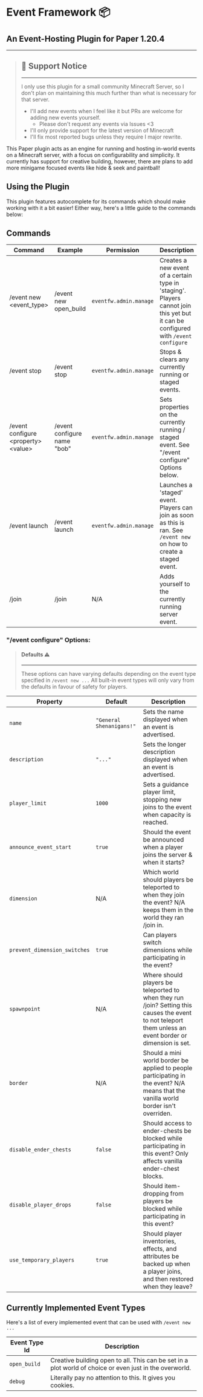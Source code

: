 # Event Framework 📦
## An Event-Hosting Plugin for Paper 1.20.4

--- 

> ## 🔧 Support Notice
> 
> ---
> I only use this plugin for a small community Minecraft Server, so I don't plan on maintaining this much further than
> what is necessary for that server. 
> 
> - I'll add new events when I feel like it but PRs are welcome for adding new events yourself. 
>   - Please don't request any events via Issues <3
> - I'll only provide support for the latest version of Minecraft
> - I'll fix most reported bugs unless they require I major rewrite.


This Paper plugin acts as an engine for running and hosting in-world events on a Minecraft server, with a focus on
configurability and simplicity. It currently has support for creative building, however, there are plans to add more
minigame focused events like hide & seek and paintball!


## Using the Plugin

This plugin features autocomplete for its commands which should make working with it a bit easier! Either way, here's a
little guide to the commands below:

## Commands

| Command                                 | Example                     | Permission             | Description                                                                                                                       | 
|-----------------------------------------|-----------------------------|------------------------|-----------------------------------------------------------------------------------------------------------------------------------|
| /event new \<event_type\>               | /event new open_build       | `eventfw.admin.manage` | Creates a new event of a certain type in 'staging'. Players cannot join this yet but it can be configured with `/event configure` |
| /event stop                             | /event stop                 | `eventfw.admin.manage` | Stops & clears any currently running or staged events.                                                                            |
| /event configure \<property\> \<value\> | /event configure name "bob" | `eventfw.admin.manage` | Sets properties on the currently running / staged event. See "/event configure" Options below.                                    |
| /event launch                           | /event launch               | `eventfw.admin.manage` | Launches a 'staged' event. Players can join as soon as this is ran. See `/event new` on how to create a staged event.             |
| /join                                   | /join                       | N/A                    | Adds yourself to the currently running server event.                                                                              |


### "/event configure" Options:

> #### Defaults ⚠️
> 
> ---
> These options can have varying defaults depending on the event type specified in `/event new ...`
> All built-in event types will only vary from the defaults in favour of safety for players.

| Property                     | Default                  | Description                                                                                                                                               |
|------------------------------|--------------------------|-----------------------------------------------------------------------------------------------------------------------------------------------------------|
| `name`                       | `"General Shenanigans!"` | Sets the name displayed when an event is advertised.                                                                                                      |
| `description`                | `"..."`                  | Sets the longer description displayed when an event is advertised.                                                                                        |
| `player_limit`               | `1000`                   | Sets a guidance player limit, stopping new joins to the event when capacity is reached.                                                                   |
| `announce_event_start`       | `true`                   | Should the event be announced when a player joins the server & when it starts?                                                                            |
| `dimension`                  | N/A                      | Which world should players be teleported to when they join the event? N/A keeps them in the world they ran /join in.                                      |
| `prevent_dimension_switches` | `true`                   | Can players switch dimensions while participating in the event?                                                                                           |
| `spawnpoint`                 | N/A                      | Where should players be teleported to when they run /join? Setting this causes the event to not teleport them unless an event border or dimension is set. |
| `border`                     | N/A                      | Should a mini world border be applied to people participating in the event? N/A means that the vanilla world border isn't overriden.                      |
| `disable_ender_chests`       | `false`                  | Should access to ender-chests be blocked while participating in this event? Only affects vanilla ender-chest blocks.                                      |
| `disable_player_drops`       | `false`                  | Should item-dropping from players be blocked while participating in this event?                                                                           |
| `use_temporary_players`      | `true`                   | Should player inventories, effects, and attributes be backed up when a player joins, and then restored when they leave?                                   |


## Currently Implemented Event Types

Here's a list of every implemented event that can be used with `/event new ...`

| Event Type Id | Description                                                                                             |
|---------------|---------------------------------------------------------------------------------------------------------|
| `open_build`  | Creative building open to all. This can be set in a plot world of choice or even just in the overworld. |
| `debug`       | Literally pay no attention to this. It gives you cookies.                                               |
